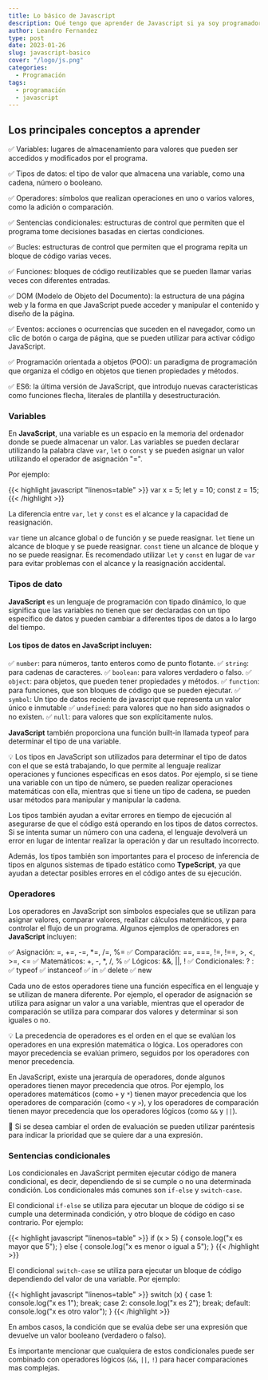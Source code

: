 ```yaml
---
title: Lo básico de Javascript
description: Qué tengo que aprender de Javascript si ya soy programador
author: Leandro Fernandez
type: post
date: 2023-01-26
slug: javascript-basico
cover: "/logo/js.png"
categories:
  - Programación
tags:
  - programación
  - javascript
---
```


## Los principales conceptos a aprender

✅ Variables: lugares de almacenamiento para valores que pueden ser accedidos y modificados por el programa.

✅ Tipos de datos: el tipo de valor que almacena una variable, como una cadena, número o booleano.

✅ Operadores: símbolos que realizan operaciones en uno o varios valores, como la adición o comparación.

✅ Sentencias condicionales: estructuras de control que permiten que el programa tome decisiones basadas en ciertas condiciones.

✅ Bucles: estructuras de control que permiten que el programa repita un bloque de código varias veces.

✅ Funciones: bloques de código reutilizables que se pueden llamar varias veces con diferentes entradas.

✅ DOM (Modelo de Objeto del Documento): la estructura de una página web y la forma en que JavaScript puede acceder y manipular el contenido y diseño de la página.

✅ Eventos: acciones o ocurrencias que suceden en el navegador, como un clic de botón o carga de página, que se pueden utilizar para activar código JavaScript.

✅ Programación orientada a objetos (POO): un paradigma de programación que organiza el código en objetos que tienen propiedades y métodos.

✅ ES6: la última versión de JavaScript, que introdujo nuevas características como funciones flecha, literales de plantilla y desestructuración.

### Variables

En **JavaScript**, una variable es un espacio en la memoria del ordenador donde se puede almacenar un valor. Las variables se pueden declarar utilizando la palabra clave `var`, `let` o `const` y se pueden asignar un valor utilizando el operador de asignación "=".

Por ejemplo:

{{< highlight javascript "linenos=table" >}}
var x = 5;
let y = 10;
const z = 15;
{{< /highlight >}}

La diferencia entre `var`, `let` y `const` es el alcance y la capacidad de reasignación.

`var` tiene un alcance global o de función y se puede reasignar.
`let` tiene un alcance de bloque y se puede reasignar.
`const` tiene un alcance de bloque y no se puede reasignar.
Es recomendado utilizar `let` y `const` en lugar de `var` para evitar problemas con el alcance y la reasignación accidental.

### Tipos de dato

**JavaScript** es un lenguaje de programación con tipado dinámico, lo que significa que las variables no tienen que ser declaradas con un tipo específico de datos y pueden cambiar a diferentes tipos de datos a lo largo del tiempo.

#### Los tipos de datos en JavaScript incluyen:

✅ `number`: para números, tanto enteros como de punto flotante.
✅ `string`: para cadenas de caracteres.
✅ `boolean`: para valores verdadero o falso.
✅ `object`: para objetos, que pueden tener propiedades y métodos.
✅ `function`: para funciones, que son bloques de código que se pueden ejecutar.
✅ `symbol`: Un tipo de datos reciente de javascript que representa un valor único e inmutable
✅ `undefined`: para valores que no han sido asignados o no existen.
✅ `null`: para valores que son explícitamente nulos.

**JavaScript** también proporciona una función built-in llamada typeof para determinar el tipo de una variable.

💡 Los tipos en JavaScript son utilizados para determinar el tipo de datos con el que se está trabajando, lo que permite al lenguaje realizar operaciones y funciones específicas en esos datos. Por ejemplo, si se tiene una variable con un tipo de número, se pueden realizar operaciones matemáticas con ella, mientras que si tiene un tipo de cadena, se pueden usar métodos para manipular y manipular la cadena.

Los tipos también ayudan a evitar errores en tiempo de ejecución al asegurarse de que el código está operando en los tipos de datos correctos. Si se intenta sumar un número con una cadena, el lenguaje devolverá un error en lugar de intentar realizar la operación y dar un resultado incorrecto.

Además, los tipos también son importantes para el proceso de inferencia de tipos en algunos sistemas de tipado estático como **TypeScript**, ya que ayudan a detectar posibles errores en el código antes de su ejecución.

### Operadores

Los operadores en JavaScript son símbolos especiales que se utilizan para asignar valores, comparar valores, realizar cálculos matemáticos, y para controlar el flujo de un programa.
Algunos ejemplos de operadores en **JavaScript** incluyen:

✅ Asignación: =, +=, -=, *=, /=, %=
✅ Comparación: ==, ===, !=, !==, >, <, >=, <=
✅ Matemáticos: +, -, *, /, %
✅ Lógicos: &&, ||, !
✅ Condicionales: ? :
✅ typeof
✅ instanceof
✅ in
✅ delete
✅ new

Cada uno de estos operadores tiene una función específica en el lenguaje y se utilizan de manera diferente. Por ejemplo, el operador de asignación se utiliza para asignar un valor a una variable, mientras que el operador de comparación se utiliza para comparar dos valores y determinar si son iguales o no.

💡 La precedencia de operadores es el orden en el que se evalúan los operadores en una expresión matemática o lógica. Los operadores con mayor precedencia se evalúan primero, seguidos por los operadores con menor precedencia.

En JavaScript, existe una jerarquía de operadores, donde algunos operadores tienen mayor precedencia que otros. Por ejemplo, los operadores matemáticos (como `+` y `*`) tienen mayor precedencia que los operadores de comparación (como `<` y `>`), y los operadores de comparación tienen mayor precedencia que los operadores lógicos (como `&&` y `||`).

🌟 Si se desea cambiar el orden de evaluación se pueden utilizar paréntesis para indicar la prioridad que se quiere dar a una expresión.

### Sentencias condicionales

Los condicionales en JavaScript permiten ejecutar código de manera condicional, es decir, dependiendo de si se cumple o no una determinada condición. Los condicionales más comunes son `if-else` y `switch-case`.

El condicional `if-else` se utiliza para ejecutar un bloque de código si se cumple una determinada condición, y otro bloque de código en caso contrario. Por ejemplo:

{{< highlight javascript "linenos=table" >}}
if (x > 5) {
  console.log("x es mayor que 5");
} else {
  console.log("x es menor o igual a 5");
}
{{< /highlight >}}

El condicional `switch-case` se utiliza para ejecutar un bloque de código dependiendo del valor de una variable. Por ejemplo:

{{< highlight javascript "linenos=table" >}}
switch (x) {
  case 1:
    console.log("x es 1");
    break;
  case 2:
    console.log("x es 2");
    break;
  default:
    console.log("x es otro valor");
}
{{< /highlight >}}

En ambos casos, la condición que se evalúa debe ser una expresión que devuelve un valor booleano (verdadero o falso).

Es importante mencionar que cualquiera de estos condicionales puede ser combinado con operadores lógicos (`&&`, `||`, `!`) para hacer comparaciones mas complejas.